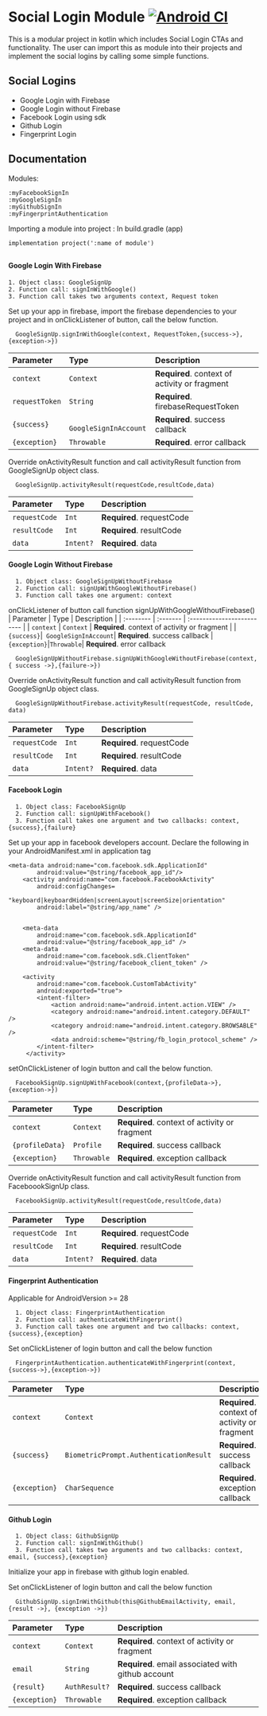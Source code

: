 # Social Login Module [![Android CI](https://github.com/HerikaSethi/MySocialLoginModule/actions/workflows/android.yml/badge.svg)](https://github.com/HerikaSethi/MySocialLoginModule/actions/workflows/android.yml)

This is a modular project in kotlin which includes Social Login CTAs and functionality.
The user can import this as module into their projects and implement the social logins by calling some simple functions.

## Social Logins

- Google Login with Firebase
- Google Login without Firebase
- Facebook Login using sdk
- Github Login
- Fingerprint Login

## Documentation

Modules:

```
:myFacebookSignIn
:myGoogleSignIn
:myGithubSignIn
:myFingerprintAuthentication
```

Importing a module into project :
In build.gradle (app)

```implementation project(':name of module')```
##

#### Google Login With Firebase

    1. Object class: GoogleSignUp
    2. Function call: signInWithGoogle()
    3. Function call takes two arguments context, Request token

Set up your app in firebase, import the firebase dependencies to your project and in onClickListener of button, call the below function.

```http
  GoogleSignUp.signInWithGoogle(context, RequestToken,{success->},{exception->})
```

| Parameter | Type     | Description                |
| :-------- | :------- | :------------------------- |
| `context` | `Context` | **Required**. context of activity or fragment |
| `requestToken`|`String`| **Required**. firebaseRequestToken
| `{success}`|` GoogleSignInAccount`| **Required**. success callback
| `{exception}`|`Throwable`| **Required**. error callback

Override onActivityResult function and call activityResult function from GoogleSignUp object class.
```http
  GoogleSignUp.activityResult(requestCode,resultCode,data)
```

| Parameter | Type     | Description                |
| :-------- | :------- | :------------------------- |
| `requestCode` | `Int` | **Required**. requestCode |
| `resultCode`|`Int`| **Required**. resultCode
| `data`|`Intent?`| **Required**. data



#### Google Login Without Firebase

```http
  1. Object class: GoogleSignUpWithoutFirebase
  2. Function call: signUpWithGoogleWithoutFirebase()
  3. Function call takes one argument: context
```

onClickListener of button call function signUpWithGoogleWithoutFirebase()
| Parameter | Type     | Description                |
| :-------- | :------- | :------------------------- |
| `context` | `Context` | **Required**. context of activity or fragment |
| `{success}`|` GoogleSignInAccount`| **Required**. success callback
| `{exception}`|`Throwable`| **Required**. error callback

```http
  GoogleSignUpWithoutFirebase.signUpWithGoogleWithoutFirebase(context, { success ->},{failure->})
```
Override onActivityResult function and call activityResult function from GoogleSignUp object class.

```http
  GoogleSignUpWithoutFirebase.activityResult(requestCode, resultCode, data)
```

| Parameter | Type     | Description                |
| :-------- | :------- | :------------------------- |
| `requestCode` | `Int` | **Required**. requestCode |
| `resultCode`|`Int`| **Required**. resultCode
| `data`|`Intent?`| **Required**. data


#### Facebook Login

```http
  1. Object class: FacebookSignUp
  2. Function call: signUpWithFacebook()
  3. Function call takes one argument and two callbacks: context, {success},{failure}
```
Set up your app in facebook developers account. Declare the following in your AndroidManifest.xml in application tag

    <meta-data android:name="com.facebook.sdk.ApplicationId"
            android:value="@string/facebook_app_id"/>
        <activity android:name="com.facebook.FacebookActivity"
            android:configChanges=
                "keyboard|keyboardHidden|screenLayout|screenSize|orientation"
            android:label="@string/app_name" />


        <meta-data
            android:name="com.facebook.sdk.ApplicationId"
            android:value="@string/facebook_app_id" />
        <meta-data
            android:name="com.facebook.sdk.ClientToken"
            android:value="@string/facebook_client_token" />

        <activity
            android:name="com.facebook.CustomTabActivity"
            android:exported="true">
            <intent-filter>
                <action android:name="android.intent.action.VIEW" />
                <category android:name="android.intent.category.DEFAULT" />
                <category android:name="android.intent.category.BROWSABLE" />
                <data android:scheme="@string/fb_login_protocol_scheme" />
            </intent-filter>
         </activity>

setOnClickListener of login button and call the below function.

```http
  FacebookSignUp.signUpWithFacebook(context,{profileData->},{exception->})
```

Parameter | Type     | Description                |
| :-------- | :------- | :------------------------- |
| `context` | `Context` | **Required**. context of activity or fragment |
| `{profileData}`|`Profile`| **Required**. success callback
| `{exception}`|`Throwable`| **Required**. exception callback

Override onActivityResult function and call activityResult function from FaceboookSignUp class.
```http
  FacebookSignUp.activityResult(requestCode,resultCode,data)
```
| Parameter | Type     | Description                |
| :-------- | :------- | :------------------------- |
| `requestCode` | `Int` | **Required**. requestCode |
| `resultCode`|`Int`| **Required**. resultCode
| `data`|`Intent?`| **Required**. data


#### Fingerprint Authentication
Applicable for AndroidVersion >= 28
```http
  1. Object class: FingerprintAuthentication
  2. Function call: authenticateWithFingerprint()
  3. Function call takes one argument and two callbacks: context, {success},{exception}
```

Set onClickListener of login button and call the below function
```http
  FingerprintAuthentication.authenticateWithFingerprint(context,{success->},{exception->})
```
Parameter | Type     | Description                |
| :-------- | :------- | :------------------------- |
| `context` | `Context` | **Required**. context of activity or fragment |
| `{success}`|`BiometricPrompt.AuthenticationResult`| **Required**. success callback
| `{exception}`|`CharSequence`| **Required**. exception callback

#### Github Login
```http
  1. Object class: GithubSignUp
  2. Function call: signInWithGithub()
  3. Function call takes two arguments and two callbacks: context, email, {success},{exception}
```

Initialize your app in firebase with github login enabled.

Set onClickListener of login button and call the below function
```http
  GithubSignUp.signInWithGithub(this@GithubEmailActivity, email, {result ->}, {exception ->})
```

Parameter | Type     | Description                |
| :-------- | :------- | :------------------------- |
| `context` | `Context` | **Required**. context of activity or fragment |
| `email` | `String` | **Required**. email associated with github account |
| `{result}`|`AuthResult?`| **Required**. success callback
| `{exception}`|`Throwable`| **Required**. exception callback
